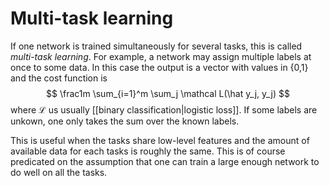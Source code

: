# Multi-task learning

If one network is trained simultaneously for several tasks, this is called *multi-task learning*. For example, a network may assign multiple labels at once to some data. In this case the output is a vector with values in {0,1} and the cost function is
$$
	\frac1m \sum_{i=1}^m \sum_j \mathcal L(\hat y_j, y_j)
$$
where $\mathcal L$ us usually [[binary classification|logistic loss]]. If some labels are unkown, one only takes the sum over the known labels.

This is useful when the tasks share low-level features and the amount of available data for each tasks is roughly the same. This is of course predicated on the assumption that one can train a large enough network to do well on all the tasks.